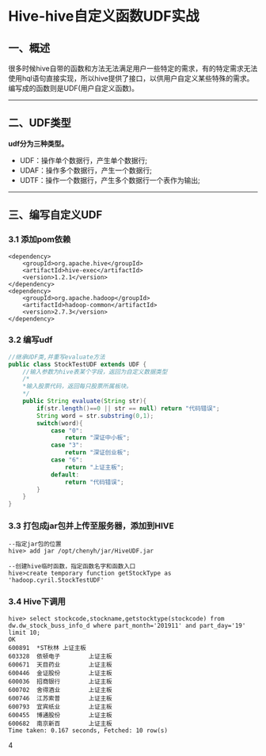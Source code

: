 # Hive-hive自定义函数UDF实战

## 一、概述
    
很多时候hive自带的函数和方法无法满足用户一些特定的需求，有的特定需求无法使用hql语句直接实现，所以hive提供了接口，以供用户自定义某些特殊的需求。编写成的函数则是UDF(用户自定义函数)。


---

## 二、UDF类型
**udf分为三种类型。**
- UDF：操作单个数据行，产生单个数据行;
- UDAF：操作多个数据行，产生一个数据行;
- UDTF：操作一个数据行，产生多个数据行一个表作为输出;

---

## 三、编写自定义UDF

### 3.1  添加pom依赖
    
    <dependency>
    	<groupId>org.apache.hive</groupId>
    	<artifactId>hive-exec</artifactId>
    	<version>1.2.1</version>
	</dependency>
	<dependency>
    	<groupId>org.apache.hadoop</groupId>
    	<artifactId>hadoop-common</artifactId>
    	<version>2.7.3</version>
	</dependency>

### 3.2 编写udf

```java
//继承UDF类,并重写evaluate方法
public class StockTestUDF extends UDF {
    //输入参数为hive表某个字段，返回为自定义数据类型
    /*
    *输入股票代码，返回每只股票所属板块。
    */
    public String evaluate(String str){
        if(str.length()==0 || str == null) return "代码错误";
        String word = str.substring(0,1);
        switch(word){
            case "0":
                return "深证中小板";
            case "3":
                return "深证创业板";
            case "6":
                return "上证主板";
            default:
                return "代码错误";
        }
    }
}
```

### 3.3 打包成jar包并上传至服务器，添加到HIVE
    --指定jar包的位置
    hive> add jar /opt/chenyh/jar/HiveUDF.jar
    
    --创建hive临时函数，指定函数名字和函数入口
    hive>create temporary function getStockType as 'hadoop.cyril.StockTestUDF'

### 3.4 Hive下调用

```hive
hive> select stockcode,stockname,getstocktype(stockcode) from dw.dw_stock_buss_info_d where part_month='201911' and part_day='19' limit 10;
OK
600891  *ST秋林 上证主板
603328  依顿电子        上证主板
600671  天目药业        上证主板
600446  金证股份        上证主板
600036  招商银行        上证主板
600702  舍得酒业        上证主板
600746  江苏索普        上证主板
600793  宜宾纸业        上证主板
600455  博通股份        上证主板
600682  南京新百        上证主板
Time taken: 0.167 seconds, Fetched: 10 row(s)
```

4